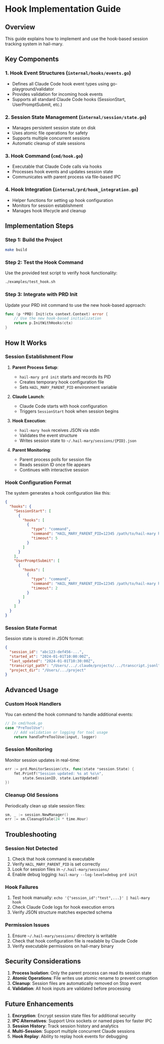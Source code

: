 # Hook Implementation Guide

## Overview

This guide explains how to implement and use the hook-based session tracking system in hail-mary.

## Key Components

### 1. Hook Event Structures (`internal/hooks/events.go`)
- Defines all Claude Code hook event types using go-playground/validator
- Provides validation for incoming hook events
- Supports all standard Claude Code hooks (SessionStart, UserPromptSubmit, etc.)

### 2. Session State Management (`internal/session/state.go`)
- Manages persistent session state on disk
- Uses atomic file operations for safety
- Supports multiple concurrent sessions
- Automatic cleanup of stale sessions

### 3. Hook Command (`cmd/hook.go`)
- Executable that Claude Code calls via hooks
- Processes hook events and updates session state
- Communicates with parent process via file-based IPC

### 4. Hook Integration (`internal/prd/hook_integration.go`)
- Helper functions for setting up hook configuration
- Monitors for session establishment
- Manages hook lifecycle and cleanup

## Implementation Steps

### Step 1: Build the Project

```bash
make build
```

### Step 2: Test the Hook Command

Use the provided test script to verify hook functionality:

```bash
./examples/test_hook.sh
```

### Step 3: Integrate with PRD Init

Update your PRD init command to use the new hook-based approach:

```go
func (p *PRD) Init(ctx context.Context) error {
    // Use the new hook-based initialization
    return p.InitWithHooks(ctx)
}
```

## How It Works

### Session Establishment Flow

1. **Parent Process Setup**:
   - `hail-mary prd init` starts and records its PID
   - Creates temporary hook configuration file
   - Sets `HAIL_MARY_PARENT_PID` environment variable

2. **Claude Launch**:
   - Claude Code starts with hook configuration
   - Triggers `SessionStart` hook when session begins

3. **Hook Execution**:
   - `hail-mary hook` receives JSON via stdin
   - Validates the event structure
   - Writes session state to `~/.hail-mary/sessions/{PID}.json`

4. **Parent Monitoring**:
   - Parent process polls for session file
   - Reads session ID once file appears
   - Continues with interactive session

### Hook Configuration Format

The system generates a hook configuration like this:

```json
{
  "hooks": {
    "SessionStart": [
      {
        "hooks": [
          {
            "type": "command",
            "command": "HAIL_MARY_PARENT_PID=12345 /path/to/hail-mary hook",
            "timeout": 5
          }
        ]
      }
    ],
    "UserPromptSubmit": [
      {
        "hooks": [
          {
            "type": "command",
            "command": "HAIL_MARY_PARENT_PID=12345 /path/to/hail-mary hook",
            "timeout": 2
          }
        ]
      }
    ]
  }
}
```

### Session State Format

Session state is stored in JSON format:

```json
{
  "session_id": "abc123-def456-...",
  "started_at": "2024-01-01T10:00:00Z",
  "last_updated": "2024-01-01T10:30:00Z",
  "transcript_path": "/Users/.../.claude/projects/.../transcript.jsonl",
  "project_dir": "/Users/.../project"
}
```

## Advanced Usage

### Custom Hook Handlers

You can extend the hook command to handle additional events:

```go
// In cmd/hook.go
case "PreToolUse":
    // Add validation or logging for tool usage
    return handlePreToolUse(input, logger)
```

### Session Monitoring

Monitor session updates in real-time:

```go
err := prd.MonitorSession(ctx, func(state *session.State) {
    fmt.Printf("Session updated: %s at %s\n", 
        state.SessionID, state.LastUpdated)
})
```

### Cleanup Old Sessions

Periodically clean up stale session files:

```go
sm, _ := session.NewManager()
err := sm.CleanupStale(24 * time.Hour)
```

## Troubleshooting

### Session Not Detected

1. Check that hook command is executable
2. Verify `HAIL_MARY_PARENT_PID` is set correctly
3. Look for session files in `~/.hail-mary/sessions/`
4. Enable debug logging: `hail-mary --log-level=debug prd init`

### Hook Failures

1. Test hook manually: `echo '{"session_id":"test",...}' | hail-mary hook`
2. Check Claude Code logs for hook execution errors
3. Verify JSON structure matches expected schema

### Permission Issues

1. Ensure `~/.hail-mary/sessions/` directory is writable
2. Check that hook configuration file is readable by Claude Code
3. Verify executable permissions on hail-mary binary

## Security Considerations

1. **Process Isolation**: Only the parent process can read its session state
2. **Atomic Operations**: File writes use atomic rename to prevent corruption
3. **Cleanup**: Session files are automatically removed on Stop event
4. **Validation**: All hook inputs are validated before processing

## Future Enhancements

1. **Encryption**: Encrypt session state files for additional security
2. **IPC Alternatives**: Support Unix sockets or named pipes for faster IPC
3. **Session History**: Track session history and analytics
4. **Multi-Session**: Support multiple concurrent Claude sessions
5. **Hook Replay**: Ability to replay hook events for debugging